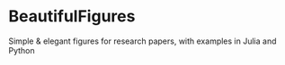 # BeautifulFigures
Simple &amp; elegant figures for research papers, with examples in Julia and Python
